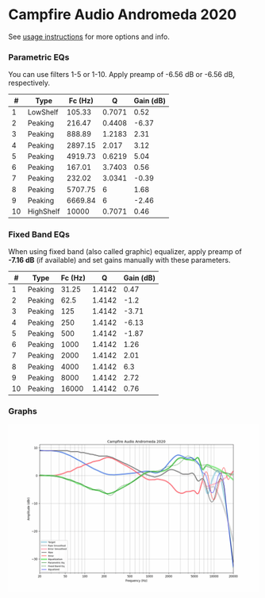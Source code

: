 # Campfire Audio Andromeda 2020
See [usage instructions](https://github.com/jaakkopasanen/AutoEq#usage) for more options and info.

### Parametric EQs
You can use filters 1-5 or 1-10. Apply preamp of -6.56 dB or -6.56 dB, respectively.

|   # | Type      |   Fc (Hz) |      Q |   Gain (dB) |
|-----|-----------|-----------|--------|-------------|
|   1 | LowShelf  |    105.33 | 0.7071 |        0.52 |
|   2 | Peaking   |    216.47 | 0.4408 |       -6.37 |
|   3 | Peaking   |    888.89 | 1.2183 |        2.31 |
|   4 | Peaking   |   2897.15 | 2.017  |        3.12 |
|   5 | Peaking   |   4919.73 | 0.6219 |        5.04 |
|   6 | Peaking   |    167.01 | 3.7403 |        0.56 |
|   7 | Peaking   |    232.02 | 3.0341 |       -0.39 |
|   8 | Peaking   |   5707.75 | 6      |        1.68 |
|   9 | Peaking   |   6669.84 | 6      |       -2.46 |
|  10 | HighShelf |  10000    | 0.7071 |        0.46 |

### Fixed Band EQs
When using fixed band (also called graphic) equalizer, apply preamp of **-7.16 dB** (if available) and set gains manually with these parameters.

|   # | Type    |   Fc (Hz) |      Q |   Gain (dB) |
|-----|---------|-----------|--------|-------------|
|   1 | Peaking |     31.25 | 1.4142 |        0.47 |
|   2 | Peaking |     62.5  | 1.4142 |       -1.2  |
|   3 | Peaking |    125    | 1.4142 |       -3.71 |
|   4 | Peaking |    250    | 1.4142 |       -6.13 |
|   5 | Peaking |    500    | 1.4142 |       -1.87 |
|   6 | Peaking |   1000    | 1.4142 |        1.26 |
|   7 | Peaking |   2000    | 1.4142 |        2.01 |
|   8 | Peaking |   4000    | 1.4142 |        6.3  |
|   9 | Peaking |   8000    | 1.4142 |        2.72 |
|  10 | Peaking |  16000    | 1.4142 |        0.76 |

### Graphs
![](./Campfire%20Audio%20Andromeda%202020.png)

